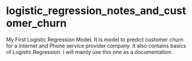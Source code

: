 # logistic_regression_notes_and_customer_churn
My First Logistic Regression Model. It is model to predict customer churn for a Internet and Phone service provider company. It also contains basics of Logistic Regression. I will mainly use this one as a documentation.

